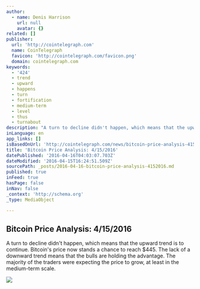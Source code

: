```yaml
---
author:
  - name: Denis Harrison
    url: null
    avatar: {}
related: []
publisher:
  url: 'http://cointelegraph.com'
  name: CoinTelegraph
  favicon: 'http://cointelegraph.com/favicon.png'
  domain: cointelegraph.com
keywords:
  - '424'
  - trend
  - upward
  - happens
  - turn
  - fortification
  - medium-term
  - level
  - thus
  - turnabout
description: "A turn to decline didn't happen, which means that the upward trend is to continue. Bitcoin's price now stands a chance to reach $445. The lack of a downward trend means that the bulls are holding the advantage. The majority of the traders were expecting the price to grow, at least in the medium-term scale."
inLanguage: en
app_links: []
isBasedOnUrl: 'http://cointelegraph.com/news/bitcoin-price-analysis-4152016'
title: 'Bitcoin Price Analysis: 4/15/2016'
datePublished: '2016-04-16T04:03:07.703Z'
dateModified: '2016-04-15T16:24:51.509Z'
sourcePath: _posts/2016-04-16-bitcoin-price-analysis-4152016.md
published: true
inFeed: true
hasPage: false
inNav: false
_context: 'http://schema.org'
_type: MediaObject

---
```

<article style=""><h1>Bitcoin Price Analysis: 4/15/2016</h1><p>A turn to decline didn't happen, which means that the upward trend is to continue. Bitcoin's price now stands a chance to reach $445. The lack of a downward trend means that the bulls are holding the advantage. The majority of the traders were expecting the price to grow, at least in the medium-term scale.</p><img src="http://cointelegraph.com/storage/uploads/view/46345ab561ba636fe708b44000c797a3.jpg" /></article>
